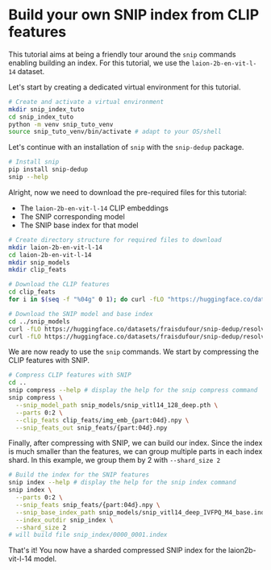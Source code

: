 # Build your own SNIP index from CLIP features

This tutorial aims at being a friendly tour around the `snip` commands enabling building an index.
For this tutorial, we use the `laion-2b-en-vit-l-14` dataset.

Let's start by creating a dedicated virtual environment for this tutorial.

```sh
# Create and activate a virtual environment
mkdir snip_index_tuto
cd snip_index_tuto
python -m venv snip_tuto_venv
source snip_tuto_venv/bin/activate # adapt to your OS/shell
```

Let's continue with an installation of `snip` with the `snip-dedup` package.

```sh
# Install snip
pip install snip-dedup
snip --help
```

Alright, now we need to download the pre-required files for this tutorial:

- The `laion-2b-en-vit-l-14` CLIP embeddings
- The SNIP corresponding model
- The SNIP base index for that model

```sh
# Create directory structure for required files to download
mkdir laion-2b-en-vit-l-14
cd laion-2b-en-vit-l-14
mkdir snip_models
mkdir clip_feats

# Download the CLIP features
cd clip_feats
for i in $(seq -f "%04g" 0 1); do curl -fLO "https://huggingface.co/datasets/laion/laion2b-en-vit-l-14-embeddings/resolve/main/img_emb/img_emb_$i.npy"; done

# Download the SNIP model and base index
cd ../snip_models
curl -fLO https://huggingface.co/datasets/fraisdufour/snip-dedup/resolve/main/models/snip_vitl14_128_deep.pth
curl -fLO https://huggingface.co/datasets/fraisdufour/snip-dedup/resolve/main/index/snip_vitl14_deep_IVFPQ_M4_base.index
```

We are now ready to use the `snip` commands.
We start by compressing the CLIP features with SNIP.

```sh
# Compress CLIP features with SNIP
cd ..
snip compress --help # display the help for the snip compress command
snip compress \
  --snip_model_path snip_models/snip_vitl14_128_deep.pth \
  --parts 0:2 \
  --clip_feats clip_feats/img_emb_{part:04d}.npy \
  --snip_feats_out snip_feats/{part:04d}.npy
```

Finally, after compressing with SNIP, we can build our index.
Since the index is much smaller than the features, we can group multiple parts in each index shard.
In this example, we group them by 2 with `--shard_size 2`

```sh
# Build the index for the SNIP features
snip index --help # display the help for the snip index command
snip index \
  --parts 0:2 \
  --snip_feats snip_feats/{part:04d}.npy \
  --snip_base_index_path snip_models/snip_vitl14_deep_IVFPQ_M4_base.index \
  --index_outdir snip_index \
  --shard_size 2
# will build file snip_index/0000_0001.index
```

That's it!
You now have a sharded compressed SNIP index for the laion2b-vit-l-14 model.

